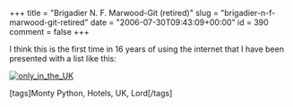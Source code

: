 +++
title = "Brigadier N. F. Marwood-Git (retired)"
slug = "brigadier-n-f-marwood-git-retired"
date = "2006-07-30T09:43:09+00:00"
id = 390
comment = false
+++

I think this is the first time in 16 years of using the internet that I have been presented with a list like this:

[![only_in_the_UK](http://static.flickr.com/58/201637497_f22da4baee_o.jpg)](http://www.flickr.com/photos/bandon1/201637497/ "Photo Sharing")

[tags]Monty Python, Hotels, UK, Lord[/tags]
